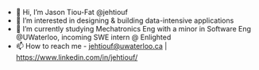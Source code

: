 - 👋 Hi, I’m Jason Tiou-Fat @jehtiouf
- 👀 I’m interested in designing & building data-intensive applications
- 🌱 I’m currently studying Mechatronics Eng with a minor in Software Eng @UWaterloo, incoming SWE intern @ Enlighted
- 📫 How to reach me - jehtiouf@uwaterloo.ca | https://www.linkedin.com/in/jehtiouf/
<!---
jehtiouf/jehtiouf is a ✨ special ✨ repository because its `README.md` (this file) appears on your GitHub profile.
You can click the Preview link to take a look at your changes.
--->
